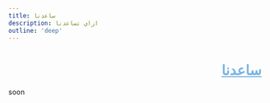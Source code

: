 ```yaml
---
title: ساعدنا
description: ازاي تساعدنا
outline: 'deep'
---
```


# <div dir="rtl"><span style="color:rgb(120, 179, 226); text-decoration: underline;">ساعدنا</span></div>
soon